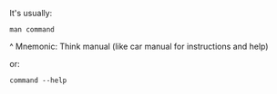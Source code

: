 
It's usually:
```
man command
```
^ Mnemonic: Think manual (like car manual for instructions and help)

or:
```
command --help
```